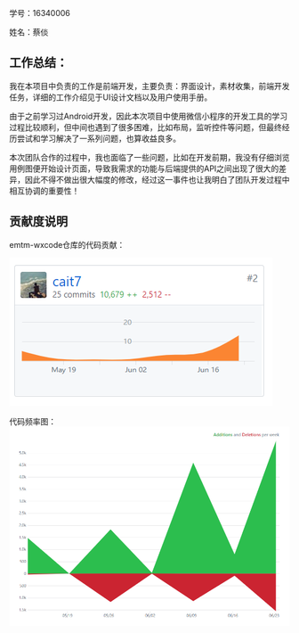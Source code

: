 ﻿
学号：16340006

姓名：蔡倓

## 工作总结：
	
我在本项目中负责的工作是前端开发，主要负责：界面设计，素材收集，前端开发任务，详细的工作介绍见于UI设计文档以及用户使用手册。

由于之前学习过Android开发，因此本次项目中使用微信小程序的开发工具的学习过程比较顺利，但中间也遇到了很多困难，比如布局，监听控件等问题，但最终经历尝试和学习解决了一系列问题，也算收益良多。

本次团队合作的过程中，我也面临了一些问题，比如在开发前期，我没有仔细浏览用例图便开始设计页面，导致我需求的功能与后端提供的API之间出现了很大的差异，因此不得不做出很大幅度的修改，经过这一事件也让我明白了团队开发过程中相互协调的重要性！

## 贡献度说明
emtm-wxcode仓库的代码贡献：

![在这里插入图片描述](16340006_img/贡献度1.png)


代码频率图：
![在这里插入图片描述](16340006_img/code_frequency.png)
